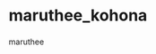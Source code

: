 # maruthee_kohona
maruthee 
<MARUTHEE>
<html lang="en">
<head>
    <meta charset="UTF-8">
    <meta name="viewport" content="width=device-width, initial-scale=1.0">
    <title>MARUTHEE KOHONA - Personal Portfolio</title>
    <style>
        * {
            margin: 0;
            padding: 0;
            box-sizing: border-box;
        }

        :root {
            --primary-color: #6366f1;
            --secondary-color: #8b5cf6;
            --accent-color: #06b6d4;
            --text-primary: #1f2937;
            --text-secondary: #6b7280;
            --bg-primary: #ffffff;
            --bg-secondary: #f9fafb;
            --gradient: linear-gradient(135deg, #6366f1 0%, #8b5cf6 50%, #06b6d4 100%);
        }

        body {
            font-family: 'Segoe UI', Tahoma, Geneva, Verdana, sans-serif;
            line-height: 1.6;
            color: var(--text-primary);
            overflow-x: hidden;
        }

        .container {
            max-width: 1200px;
            margin: 0 auto;
            padding: 0 20px;
        }

        /* Navigation */
        nav {
            position: fixed;
            top: 0;
            width: 100%;
            background: rgba(255, 255, 255, 0.95);
            backdrop-filter: blur(10px);
            border-bottom: 1px solid rgba(0, 0, 0, 0.1);
            z-index: 1000;
            transition: all 0.3s ease;
        }

        .nav-container {
            display: flex;
            justify-content: space-between;
            align-items: center;
            padding: 1rem 0;
        }

        .logo {
            font-size: 1.5rem;
            font-weight: bold;
            background: var(--gradient);
            -webkit-background-clip: text;
            -webkit-text-fill-color: transparent;
            background-clip: text;
        }

        .nav-links {
            display: flex;
            list-style: none;
            gap: 2rem;
        }

        .nav-links a {
            text-decoration: none;
            color: var(--text-primary);
            font-weight: 500;
            transition: all 0.3s ease;
            position: relative;
        }

        .nav-links a:hover {
            color: var(--primary-color);
        }

        .nav-links a::after {
            content: '';
            position: absolute;
            bottom: -5px;
            left: 0;
            width: 0;
            height: 2px;
            background: var(--gradient);
            transition: width 0.3s ease;
        }

        .nav-links a:hover::after {
            width: 100%;
        }

        /* Hero Section */
        .hero {
            height: 100vh;
            display: flex;
            align-items: center;
            background: linear-gradient(135deg, #667eea 0%, #764ba2 100%);
            color: white;
            position: relative;
            overflow: hidden;
        }

        .hero::before {
            content: '';
            position: absolute;
            top: 0;
            left: 0;
            right: 0;
            bottom: 0;
            background: url('data:image/svg+xml,<svg xmlns="http://www.w3.org/2000/svg" viewBox="0 0 100 100"><defs><pattern id="grain" width="100" height="100" patternUnits="userSpaceOnUse"><circle cx="50" cy="50" r="1" fill="white" opacity="0.1"/></pattern></defs><rect width="100" height="100" fill="url(%23grain)"/></svg>');
            animation: float 20s ease-in-out infinite;
        }

        .hero-content {
            position: relative;
            z-index: 2;
        }

        .hero h1 {
            font-size: 4rem;
            font-weight: bold;
            margin-bottom: 1rem;
            animation: slideInUp 1s ease;
        }

        .hero p {
            font-size: 1.5rem;
            margin-bottom: 2rem;
            opacity: 0.9;
            animation: slideInUp 1s ease 0.3s both;
        }

        .cta-button {
            display: inline-block;
            padding: 15px 40px;
            background: rgba(255, 255, 255, 0.2);
            color: white;
            text-decoration: none;
            border-radius: 50px;
            font-weight: 600;
            transition: all 0.3s ease;
            border: 2px solid rgba(255, 255, 255, 0.3);
            animation: slideInUp 1s ease 0.6s both;
        }

        .cta-button:hover {
            background: rgba(255, 255, 255, 0.3);
            transform: translateY(-2px);
            box-shadow: 0 10px 30px rgba(0, 0, 0, 0.2);
        }

        /* Floating Elements */
        .floating-element {
            position: absolute;
            opacity: 0.1;
            animation: float 6s ease-in-out infinite;
        }

        .floating-element:nth-child(1) {
            top: 10%;
            left: 10%;
            animation-delay: 0s;
        }

        .floating-element:nth-child(2) {
            top: 20%;
            right: 10%;
            animation-delay: 2s;
        }

        .floating-element:nth-child(3) {
            bottom: 10%;
            left: 20%;
            animation-delay: 4s;
        }

        /* Sections */
        .section {
            padding: 100px 0;
            position: relative;
        }

        .section-title {
            text-align: center;
            font-size: 3rem;
            font-weight: bold;
            margin-bottom: 4rem;
            background: var(--gradient);
            -webkit-background-clip: text;
            -webkit-text-fill-color: transparent;
            background-clip: text;
        }

        /* About Section */
        .about {
            background: var(--bg-secondary);
        }

        .about-content {
            display: grid;
            grid-template-columns: 1fr 2fr;
            gap: 4rem;
            align-items: center;
        }

        .about-image {
            width: 100%;
            height: 400px;
            background: var(--gradient);
            border-radius: 20px;
            display: flex;
            align-items: center;
            justify-content: center;
            color: white;
            font-size: 1.2rem;
            position: relative;
            overflow: hidden;
        }

        .about-text {
            font-size: 1.1rem;
            line-height: 1.8;
            color: var(--text-secondary);
        }

        /* Skills Section */
        .skills-grid {
            display: grid;
            grid-template-columns: repeat(auto-fit, minmax(300px, 1fr));
            gap: 2rem;
            margin-top: 3rem;
        }

        .skill-card {
            background: white;
            padding: 2rem;
            border-radius: 15px;
            box-shadow: 0 10px 30px rgba(0, 0, 0, 0.1);
            transition: all 0.3s ease;
            position: relative;
            overflow: hidden;
        }

        .skill-card::before {
            content: '';
            position: absolute;
            top: 0;
            left: 0;
            right: 0;
            height: 4px;
            background: var(--gradient);
        }

        .skill-card:hover {
            transform: translateY(-10px);
            box-shadow: 0 20px 40px rgba(0, 0, 0, 0.15);
        }

        .skill-icon {
            width: 60px;
            height: 60px;
            background: var(--gradient);
            border-radius: 50%;
            display: flex;
            align-items: center;
            justify-content: center;
            color: white;
            font-size: 1.5rem;
            margin-bottom: 1rem;
        }

        /* Projects Section */
        .projects {
            background: var(--bg-secondary);
        }

        .project-grid {
            display: grid;
            grid-template-columns: repeat(auto-fit, minmax(350px, 1fr));
            gap: 3rem;
            margin-top: 3rem;
        }

        .project-card {
            background: white;
            border-radius: 20px;
            overflow: hidden;
            box-shadow: 0 10px 30px rgba(0, 0, 0, 0.1);
            transition: all 0.3s ease;
        }

        .project-card:hover {
            transform: translateY(-10px);
            box-shadow: 0 20px 40px rgba(0, 0, 0, 0.15);
        }

        .project-image {
            height: 200px;
            background: var(--gradient);
            display: flex;
            align-items: center;
            justify-content: center;
            color: white;
            font-size: 1.2rem;
        }

        .project-content {
            padding: 2rem;
        }

        .project-title {
            font-size: 1.3rem;
            font-weight: bold;
            margin-bottom: 1rem;
        }

        .project-description {
            color: var(--text-secondary);
            margin-bottom: 1.5rem;
        }

        .project-links {
            display: flex;
            gap: 1rem;
        }

        .project-link {
            padding: 8px 20px;
            background: var(--primary-color);
            color: white;
            text-decoration: none;
            border-radius: 25px;
            font-size: 0.9rem;
            transition: all 0.3s ease;
        }

        .project-link:hover {
            background: var(--secondary-color);
            transform: translateY(-2px);
        }

        /* Contact Section */
        .contact-content {
            max-width: 600px;
            margin: 0 auto;
            text-align: center;
        }

        .contact-form {
            display: grid;
            gap: 1.5rem;
            margin-top: 3rem;
        }

        .form-group {
            display: grid;
            gap: 0.5rem;
        }

        .form-group label {
            font-weight: 600;
            color: var(--text-primary);
            text-align: left;
        }

        .form-group input,
        .form-group textarea {
            padding: 15px;
            border: 2px solid #e5e7eb;
            border-radius: 10px;
            font-size: 1rem;
            transition: all 0.3s ease;
        }

        .form-group input:focus,
        .form-group textarea:focus {
            outline: none;
            border-color: var(--primary-color);
            box-shadow: 0 0 0 3px rgba(99, 102, 241, 0.1);
        }

        .submit-btn {
            padding: 15px 40px;
            background: var(--gradient);
            color: white;
            border: none;
            border-radius: 50px;
            font-size: 1rem;
            font-weight: 600;
            cursor: pointer;
            transition: all 0.3s ease;
        }

        .submit-btn:hover {
            transform: translateY(-2px);
            box-shadow: 0 10px 30px rgba(99, 102, 241, 0.3);
        }

        /* Footer */
        footer {
            background: var(--text-primary);
            color: white;
            text-align: center;
            padding: 3rem 0;
        }

        .social-links {
            display: flex;
            justify-content: center;
            gap: 2rem;
            margin-bottom: 2rem;
        }

        .social-link {
            width: 50px;
            height: 50px;
            background: rgba(255, 255, 255, 0.1);
            border-radius: 50%;
            display: flex;
            align-items: center;
            justify-content: center;
            color: white;
            text-decoration: none;
            transition: all 0.3s ease;
        }

        .social-link:hover {
            background: var(--primary-color);
            transform: translateY(-3px);
        }

        /* Animations */
        @keyframes slideInUp {
            from {
                opacity: 0;
                transform: translateY(30px);
            }
            to {
                opacity: 1;
                transform: translateY(0);
            }
        }

        @keyframes float {
            0%, 100% { transform: translateY(0px); }
            50% { transform: translateY(-20px); }
        }

        /* Responsive Design */
        @media (max-width: 768px) {
            .nav-links {
                display: none;
            }

            .hero h1 {
                font-size: 2.5rem;
            }

            .hero p {
                font-size: 1.2rem;
            }

            .about-content {
                grid-template-columns: 1fr;
                text-align: center;
            }

            .section-title {
                font-size: 2.5rem;
            }

            .skills-grid,
            .project-grid {
                grid-template-columns: 1fr;
            }
        }
    </style>
</head>
<body>
    <!-- Navigation -->
    <nav>
        <div class="container">
            <div class="nav-container">
                <div class="logo">Your Name</div>
                <ul class="nav-links">
                    <li><a href="#home">Home</a></li>
                    <li><a href="#about">About</a></li>
                    <li><a href="#skills">Skills</a></li>
                    <li><a href="#projects">Projects</a></li>
                    <li><a href="#contact">Contact</a></li>
                </ul>
            </div>
        </div>
    </nav>

    <!-- Hero Section -->
    <section id="home" class="hero">
        <div class="floating-element">💫</div>
        <div class="floating-element">⭐</div>
        <div class="floating-element">✨</div>
        <div class="container">
            <div class="hero-content">
                <h1>Hello, I'm Your Name</h1>
                <p>Creative Developer & Digital Innovator</p>
                <a href="#about" class="cta-button">Discover My Work</a>
            </div>
        </div>
    </section>

    <!-- About Section -->
    <section id="about" class="section about">
        <div class="container">
            <h2 class="section-title">About Me</h2>
            <div class="about-content">
                <div class="about-image">
                    <div>Your Photo Here</div>
                </div>
                <div class="about-text">
                    <p>I'm a passionate developer with a love for creating beautiful, functional digital experiences. With expertise in modern web technologies and a keen eye for design, I bring ideas to life through clean code and innovative solutions.</p>
                    <p>When I'm not coding, you can find me exploring new technologies, contributing to open-source projects, or sharing knowledge with the developer community. I believe in the power of technology to make a positive impact on the world.</p>
                </div>
            </div>
        </div>
    </section>

    <!-- Skills Section -->
    <section id="skills" class="section">
        <div class="container">
            <h2 class="section-title">Skills & Expertise</h2>
            <div class="skills-grid">
                <div class="skill-card">
                    <div class="skill-icon">💻</div>
                    <h3>Frontend Development</h3>
                    <p>Creating responsive and interactive user interfaces with HTML, CSS, JavaScript, and modern frameworks like React and Vue.</p>
                </div>
                <div class="skill-card">
                    <div class="skill-icon">⚙️</div>
                    <h3>Backend Development</h3>
                    <p>Building robust server-side applications with Node.js, Python, and various databases to power dynamic web applications.</p>
                </div>
                <div class="skill-card">
                    <div class="skill-icon">🎨</div>
                    <h3>UI/UX Design</h3>
                    <p>Designing intuitive and aesthetically pleasing user experiences with tools like Figma and Adobe Creative Suite.</p>
                </div>
                <div class="skill-card">
                    <div class="skill-icon">📱</div>
                    <h3>Mobile Development</h3>
                    <p>Creating cross-platform mobile applications using React Native and Flutter for iOS and Android platforms.</p>
                </div>
            </div>
        </div>
    </section>

    <!-- Projects Section -->
    <section id="projects" class="section projects">
        <div class="container">
            <h2 class="section-title">Featured Projects</h2>
            <div class="project-grid">
                <div class="project-card">
                    <div class="project-image">
                        <div>E-Commerce Platform</div>
                    </div>
                    <div class="project-content">
                        <h3 class="project-title">Modern E-Commerce Platform</h3>
                        <p class="project-description">A full-stack e-commerce solution built with React, Node.js, and MongoDB featuring real-time inventory management and secure payment processing.</p>
                        <div class="project-links">
                            <a href="#" class="project-link">Live Demo</a>
                            <a href="#" class="project-link">GitHub</a>
                        </div>
                    </div>
                </div>
                <div class="project-card">
                    <div class="project-image">
                        <div>Task Management App</div>
                    </div>
                    <div class="project-content">
                        <h3 class="project-title">Collaborative Task Manager</h3>
                        <p class="project-description">A team productivity app with real-time collaboration features, built using Vue.js and Firebase with drag-and-drop functionality.</p>
                        <div class="project-links">
                            <a href="#" class="project-link">Live Demo</a>
                            <a href="#" class="project-link">GitHub</a>
                        </div>
                    </div>
                </div>
                <div class="project-card">
                    <div class="project-image">
                        <div>Weather Dashboard</div>
                    </div>
                    <div class="project-content">
                        <h3 class="project-title">Weather Analytics Dashboard</h3>
                        <p class="project-description">An interactive weather dashboard with data visualization, location-based forecasts, and historical weather data analysis.</p>
                        <div class="project-links">
                            <a href="#" class="project-link">Live Demo</a>
                            <a href="#" class="project-link">GitHub</a>
                        </div>
                    </div>
                </div>
            </div>
        </div>
    </section>

    <!-- Contact Section -->
    <section id="contact" class="section">
        <div class="container">
            <h2 class="section-title">Get In Touch</h2>
            <div class="contact-content">
                <p>I'm always interested in new opportunities and exciting projects. Whether you have a question or just want to say hi, I'll try my best to get back to you!</p>
                <form class="contact-form" onsubmit="handleSubmit(event)">
                    <div class="form-group">
                        <label for="name">Name</label>
                        <input type="text" id="name" name="name" required>
                    </div>
                    <div class="form-group">
                        <label for="email">Email</label>
                        <input type="email" id="email" name="email" required>
                    </div>
                    <div class="form-group">
                        <label for="message">Message</label>
                        <textarea id="message" name="message" rows="5" required></textarea>
                    </div>
                    <button type="submit" class="submit-btn">Send Message</button>
                </form>
            </div>
        </div>
    </section>

    <!-- Footer -->
    <footer>
        <div class="container">
            <div class="social-links">
                <a href="#" class="social-link">📧</a>
                <a href="#" class="social-link">💼</a>
                <a href="#" class="social-link">🐙</a>
                <a href="#" class="social-link">🐦</a>
            </div>
            <p>&copy; 2025 Your Name. All rights reserved.</p>
        </div>
    </footer>

    <script>
        // Smooth scrolling for navigation links
        document.querySelectorAll('a[href^="#"]').forEach(anchor => {
            anchor.addEventListener('click', function (e) {
                e.preventDefault();
                const target = document.querySelector(this.getAttribute('href'));
                if (target) {
                    target.scrollIntoView({
                        behavior: 'smooth',
                        block: 'start'
                    });
                }
            });
        });

        // Navbar background change on scroll
        window.addEventListener('scroll', () => {
            const nav = document.querySelector('nav');
            if (window.scrollY > 100) {
                nav.style.background = 'rgba(255, 255, 255, 0.98)';
            } else {
                nav.style.background = 'rgba(255, 255, 255, 0.95)';
            }
        });

        // Form submission handler
        function handleSubmit(event) {
            event.preventDefault();
            const formData = new FormData(event.target);
            const name = formData.get('name');
            const email = formData.get('email');
            const message = formData.get('message');
            
            // Simulate form submission
            alert(`Thank you, ${name}! Your message has been sent. I'll get back to you soon.`);
            event.target.reset();
        }

        // Intersection Observer for animations
        const observerOptions = {
            threshold: 0.1,
            rootMargin: '0px 0px -50px 0px'
        };

        const observer = new IntersectionObserver((entries) => {
            entries.forEach(entry => {
                if (entry.isIntersecting) {
                    entry.target.style.opacity = '1';
                    entry.target.style.transform = 'translateY(0)';
                }
            });
        }, observerOptions);

        // Observe elements for animation
        document.querySelectorAll('.skill-card, .project-card').forEach(card => {
            card.style.opacity = '0';
            card.style.transform = 'translateY(30px)';
            card.style.transition = 'all 0.6s ease';
            observer.observe(card);
        });

        // Add loading animation
        window.addEventListener('load', () => {
            document.body.style.opacity = '1';
        });

        document.body.style.opacity = '0';
        document.body.style.transition = 'opacity 0.5s ease';
    </script>
</body>
</html>
